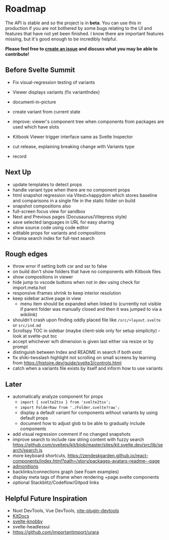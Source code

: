 # Roadmap

The API is stable and so the project is in **beta**. You can use this in production if you are not bothered by some bugs relating to the UI and features that have not yet been finished. I know there are important features missing, but it's good enough to be incredibly helpful.

**Please feel free to [create an issue](https://github.com/jacob-8/kitbook/issues/new) and discuss what you may be able to contribute!**

## Before Svelte Summit
- Fix visual-regression testing of variants 

- Viewer displays variants (fix variantIndex)
- document-in-picture
- create variant from current state
- improve: viewer's component tree when components from packages are used which have slots
- Kitbook Viewer trigger interface same as Svelte Inspector
- cut release, explaining breaking change with Variants type
- record

## Next Up
- update templates to detect props
- handle variant type when there are no component props
- html snapshot regression via Vitest+happydom which stores baseline and comparisons in a single file in the static folder on build
- snapshot compositions also
- full-screen focus view for sandbox
- Next and Previous pages (Docusaurus/Vitepress style)
- save selected languages in URL for easy sharing
- show source code using code editor
- editable props for variants and compositions
- Orama search index for full-text search

## Rough edges 

- throw error if setting both csr and ssr to false
- on build don't show folders that have no components with Kitbook files 
- show compositions in viewer
- hide jump to vscode buttons when not in dev using check for import.meta.hot
- responsive iframes shrink to keep interior resolution
- keep sidebar active page in view
  - menu item should be expanded when linked to (currently not visible if parent folder was manually closed and then it was jumped to via a wikilink)
- shouldn't crash upon finding oddly placed file like `/src/+layout.svelte` or `src/ind.md`
- Scrollspy TOC in sidebar (maybe client-side only for setup simplicity) - look at svelte-put toc
- accept whichever w/h dimension is given last either via resize or by prompt
- distinguish between Index and README in search if both exist
- fix shiki-twoslash highlight not scrolling on small screens by learning from https://histoire.dev/guide/svelte3/controls.html
- catch when a variants file exists by itself and inform how to use variants

## Later

- automatically analyze component for props
  - `import { svelte2tsx } from 'svelte2tsx';`
  - `import FolderRaw from './Folder.svelte?raw';`
  - display a default variant for components without variants by using default props
  - document how to adjust glob to be able to gradually include components
- add visual regression comment if no changed snapshots
- improve search to include raw string content with fuzzy search https://github.com/sveltejs/kit/blob/master/sites/kit.svelte.dev/src/lib/search/search.js
- more keyboard shortcuts, https://zendeskgarden.github.io/react-components/index.html?path=/story/packages-avatars-readme--page
- [admonitions](https://docusaurus.io/docs/markdown-features/admonitions)
- backlinks/connections graph (see Foam examples)
- display meta tags of iframe when rendering +page.svelte components
- optional Stackblitz/Codeflow/Gitpod links

## Helpful Future Inspiration

- Nuxt DevTools, Vue DevTools, [vite-plugin-devtools](https://github.com/pheno-agency/vite-plugin-devtools)
- [KitDocs](https://kit-docs.svelteness.dev/) 
- [svelte-knobby](https://github.com/Rich-Harris/svelte-knobby)
- svelte-headlessui
- https://github.com/importantimport/urara
